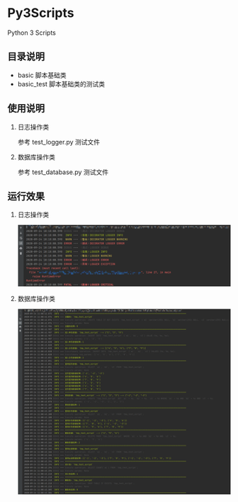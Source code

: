 # Py3Scripts

Python 3 Scripts

## 目录说明

- basic 脚本基础类
- basic_test 脚本基础类的测试类

## 使用说明

1. 日志操作类

   参考 test_logger.py 测试文件

2. 数据库操作类

   参考 test_database.py 测试文件

## 运行效果

1. 日志操作类

   ![日志操作类的测试类执行效果](https://github.com/YongJie-Xie/Py3Scripts/blob/master/images/demo_logger.png)

2. 数据库操作类

   ![数据库操作类的测试类执行效果](https://github.com/YongJie-Xie/Py3Scripts/blob/master/images/demo_database.png)

